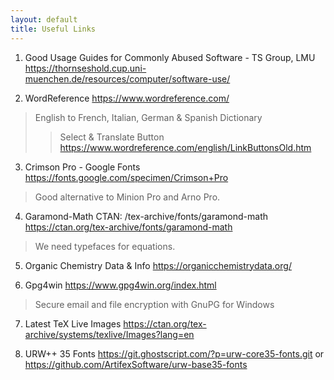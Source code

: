 ```yaml
---
layout: default
title: Useful Links
---
```


1. Good Usage Guides for Commonly Abused Software - TS Group, LMU
https://thornseshold.cup.uni-muenchen.de/resources/computer/software-use/

2. WordReference https://www.wordreference.com/
> English to French, Italian, German & Spanish Dictionary
>> Select & Translate Button https://www.wordreference.com/english/LinkButtonsOld.htm

3. Crimson Pro - Google Fonts
https://fonts.google.com/specimen/Crimson+Pro
> Good alternative to Minion Pro and Arno Pro.

4. Garamond-Math CTAN: /tex-archive/fonts/garamond-math
https://ctan.org/tex-archive/fonts/garamond-math
> We need typefaces for equations.

5. Organic Chemistry Data & Info https://organicchemistrydata.org/

6. Gpg4win https://www.gpg4win.org/index.html
> Secure email and file encryption with GnuPG for Windows

7. Latest TeX Live Images https://ctan.org/tex-archive/systems/texlive/Images?lang=en

8. URW++ 35 Fonts https://git.ghostscript.com/?p=urw-core35-fonts.git or https://github.com/ArtifexSoftware/urw-base35-fonts
